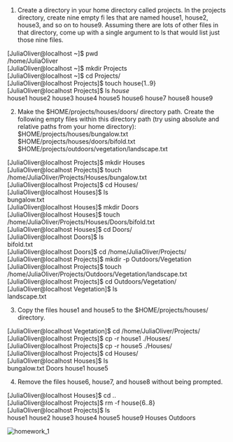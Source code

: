 1. Create a directory in your home directory called projects. In the projects
directory, create nine empty fi les that are named house1, house2, house3, and so on to house9. 
Assuming there are lots of other files in that directory, come up with a single argument to ls that would list just those nine files.

[JuliaOliver@localhost ~]$ pwd <br />
/home/JuliaOliver <br />
[JuliaOliver@localhost ~]$ mkdir Projects <br /> 
[JuliaOliver@localhost ~]$ cd Projects/ <br />
[JuliaOliver@localhost Projects]$ touch house{1..9} <br /> 
[JuliaOliver@localhost Projects]$ ls *house* <br />
house1  house2  house3  house4  house5  house6  house7  house8  house9 <br />


2. Make the $HOME/projects/houses/doors/ directory path. Create the following empty files within this directory path 
(try using absolute and relative paths from your home directory): <br />
$HOME/projects/houses/bungalow.txt <br />
$HOME/projects/houses/doors/bifold.txt <br />
$HOME/projects/outdoors/vegetation/landscape.txt <br /> 

[JuliaOliver@localhost Projects]$ mkdir Houses <br />
[JuliaOliver@localhost Projects]$ touch /home/JuliaOliver/Projects/Houses/bungalow.txt <br />
[JuliaOliver@localhost Projects]$ cd Houses/ <br />
[JuliaOliver@localhost Houses]$ ls <br />
bungalow.txt <br />
[JuliaOliver@localhost Houses]$ mkdir Doors <br />
[JuliaOliver@localhost Houses]$ touch /home/JuliaOliver/Projects/Houses/Doors/bifold.txt <br />
[JuliaOliver@localhost Houses]$ cd Doors/ <br />
[JuliaOliver@localhost Doors]$ ls <br />
bifold.txt <br />
[JuliaOliver@localhost Doors]$ cd /home/JuliaOliver/Projects/ <br />
[JuliaOliver@localhost Projects]$ mkdir -p Outdoors/Vegetation <br />
[JuliaOliver@localhost Projects]$ touch /home/JuliaOliver/Projects/Outdoors/Vegetation/landscape.txt <br />
[JuliaOliver@localhost Projects]$ cd Outdoors/Vegetation/ <br />
[JuliaOliver@localhost Vegetation]$ ls <br />
landscape.txt <br />


3. Copy the files house1 and house5 to the $HOME/projects/houses/ directory.

[JuliaOliver@localhost Vegetation]$ cd /home/JuliaOliver/Projects/ <br />
[JuliaOliver@localhost Projects]$ cp -r house1 ./Houses/ <br />
[JuliaOliver@localhost Projects]$ cp -r house5 ./Houses/ <br />
[JuliaOliver@localhost Projects]$ cd Houses/ <br />
[JuliaOliver@localhost Houses]$ ls <br />
bungalow.txt  Doors  house1  house5 <br />


4. Remove the files house6, house7, and house8 without being prompted.

[JuliaOliver@localhost Houses]$ cd .. <br />
[JuliaOliver@localhost Projects]$ rm -f house{6..8} <br />
[JuliaOliver@localhost Projects]$ ls <br />
house1  house2  house3  house4  house5  house9  Houses  Outdoors <br />

![homework_1](https://user-images.githubusercontent.com/74153919/118032479-66f56780-b370-11eb-9eaf-0b77f8a46b82.PNG)
